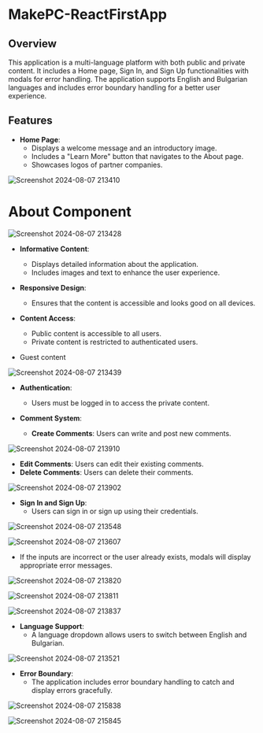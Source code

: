 # MakePC-ReactFirstApp


## Overview

This application is a multi-language platform with both public and private content. It includes a Home page, Sign In, and Sign Up functionalities with modals for error handling. The application supports English and Bulgarian languages and includes error boundary handling for a better user experience.

## Features

- **Home Page**: 
  - Displays a welcome message and an introductory image.
  - Includes a "Learn More" button that navigates to the About page.
  - Showcases logos of partner companies.
    
![Screenshot 2024-08-07 213410](https://github.com/user-attachments/assets/16763940-f9d8-49f3-9c52-286075df8182)

# About Component

![Screenshot 2024-08-07 213428](https://github.com/user-attachments/assets/a272f6c3-1c7b-43e3-9281-38ec7f157e44)

- **Informative Content**: 
  - Displays detailed information about the application.
  - Includes images and text to enhance the user experience.
  
- **Responsive Design**:
  - Ensures that the content is accessible and looks good on all devices.

- **Content Access**:
  - Public content is accessible to all users.
  - Private content is restricted to authenticated users.
    
- Guest content
  
![Screenshot 2024-08-07 213439](https://github.com/user-attachments/assets/1f157105-f5e4-44e6-87f2-7c1a3707f247)

- **Authentication**:
  - Users must be logged in to access the private content.
  
- **Comment System**:
  - **Create Comments**: Users can write and post new comments.

![Screenshot 2024-08-07 213910](https://github.com/user-attachments/assets/6c5f3120-a2f4-4c14-b31d-8a28ecd5df74)

  - **Edit Comments**: Users can edit their existing comments.
  - **Delete Comments**: Users can delete their comments.

  ![Screenshot 2024-08-07 213902](https://github.com/user-attachments/assets/a168ab64-1cde-4bd0-b7f1-3e0113e847aa)


- **Sign In and Sign Up**:
  - Users can sign in or sign up using their credentials.
 
![Screenshot 2024-08-07 213548](https://github.com/user-attachments/assets/1b402e0f-9ab5-4499-b2a2-71ad05ec3277)

![Screenshot 2024-08-07 213607](https://github.com/user-attachments/assets/daddf14c-e700-4f1c-9923-9a140e51701b)

  - If the inputs are incorrect or the user already exists, modals will display appropriate error messages.

![Screenshot 2024-08-07 213820](https://github.com/user-attachments/assets/ad313405-ae26-43ef-863e-61222c714167)

![Screenshot 2024-08-07 213811](https://github.com/user-attachments/assets/0a2cd798-143b-4a83-94be-11ca57458256)

![Screenshot 2024-08-07 213837](https://github.com/user-attachments/assets/4cb8bcd2-621b-4ba9-9dee-c7f589ddb781)


- **Language Support**:
  - A language dropdown allows users to switch between English and Bulgarian.
  
![Screenshot 2024-08-07 213521](https://github.com/user-attachments/assets/1c15f9f5-085f-44b1-a3d9-f9261a880381)

- **Error Boundary**:
  - The application includes error boundary handling to catch and display errors gracefully.

![Screenshot 2024-08-07 215838](https://github.com/user-attachments/assets/febda6ac-d3f8-4624-a6a3-26226ba4a725)

![Screenshot 2024-08-07 215845](https://github.com/user-attachments/assets/a6c08cc9-a86b-42e6-ae36-6b54f7be982d)

